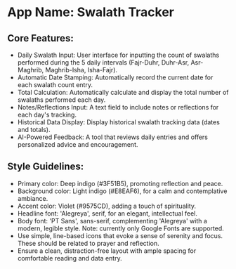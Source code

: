 # **App Name**: Swalath Tracker

## Core Features:

- Daily Swalath Input: User interface for inputting the count of swalaths performed during the 5 daily intervals (Fajr-Duhr, Duhr-Asr, Asr-Maghrib, Maghrib-Isha, Isha-Fajr).
- Automatic Date Stamping: Automatically record the current date for each swalath count entry.
- Total Calculation: Automatically calculate and display the total number of swalaths performed each day.
- Notes/Reflections Input: A text field to include notes or reflections for each day's tracking.
- Historical Data Display: Display historical swalath tracking data (dates and totals).
- AI-Powered Feedback: A tool that reviews daily entries and offers personalized advice and encouragement.

## Style Guidelines:

- Primary color: Deep indigo (#3F51B5), promoting reflection and peace.
- Background color: Light indigo (#E8EAF6), for a calm and contemplative ambiance.
- Accent color: Violet (#9575CD), adding a touch of spirituality.
- Headline font: 'Alegreya', serif, for an elegant, intellectual feel.
- Body font: 'PT Sans', sans-serif, complementing 'Alegreya' with a modern, legible style. Note: currently only Google Fonts are supported.
- Use simple, line-based icons that evoke a sense of serenity and focus. These should be related to prayer and reflection.
- Ensure a clean, distraction-free layout with ample spacing for comfortable reading and data entry.